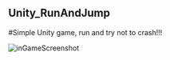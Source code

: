 ## Unity_RunAndJump
 
#Simple Unity game, run and try not to crash!!!

![inGameScreenshot](https://user-images.githubusercontent.com/58210490/83680906-e5367f00-a5e1-11ea-9630-b157bcc62165.jpg)

